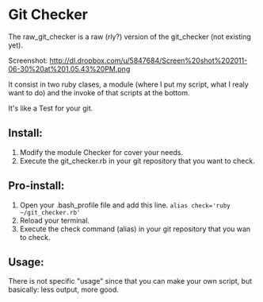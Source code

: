 Git Checker
===========

The raw_git_checker is a raw (rly?) version of the git_checker (not existing yet).

Screenshot: http://dl.dropbox.com/u/5847684/Screen%20shot%202011-06-30%20at%201.05.43%20PM.png

It consist in two ruby clases, a module (where I put my script, what I realy want to do) and the invoke of that scripts at the bottom.

It's like a Test for your git.

Install:
--------

1. Modify the module Checker for cover your needs.
2. Execute the git_checker.rb in your git repository that you want to check. 	 

Pro-install:
------------

1. Open your .bash_profile file and add this line.
`alias check='ruby ~/git_checker.rb'`
2. Reload your terminal.
3. Execute the check command (alias) in your git repository that you wan to check.

Usage:
------

There is not specific "usage" since that you can make your own script, but basically: less output, more good.
